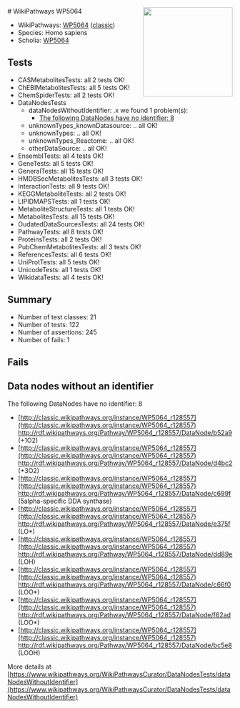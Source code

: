 <img style="float: right; width: 200px" src="https://upload.wikimedia.org/wikipedia/commons/thumb/8/83/Wplogo_with_text_500.png/640px-Wplogo_with_text_500.png" />
# WikiPathways WP5064

* WikiPathways: [WP5064](https://wikipathways.org/pathways/WP5064) ([classic](https://classic.wikipathways.org/instance/WP5064))
* Species: Homo sapiens
* Scholia: [WP5064](https://scholia.toolforge.org/wikipathways/WP5064)
## Tests
* CASMetabolitesTests: all 2 tests OK!
* ChEBIMetabolitesTests: all 5 tests OK!
* ChemSpiderTests: all 2 tests OK!
* DataNodesTests
    * dataNodesWithoutIdentifier: .x we found 1 problem(s):
        * [The following DataNodes have no identifier: 8](#d2d32fa7)
    * unknownTypes_knownDatasource: .. all OK!
    * unknownTypes: .. all OK!
    * unknownTypes_Reactome: .. all OK!
    * otherDataSource: .. all OK!
* EnsemblTests: all 4 tests OK!
* GeneTests: all 5 tests OK!
* GeneralTests: all 15 tests OK!
* HMDBSecMetabolitesTests: all 3 tests OK!
* InteractionTests: all 9 tests OK!
* KEGGMetaboliteTests: all 2 tests OK!
* LIPIDMAPSTests: all 1 tests OK!
* MetaboliteStructureTests: all 1 tests OK!
* MetabolitesTests: all 15 tests OK!
* OudatedDataSourcesTests: all 24 tests OK!
* PathwayTests: all 8 tests OK!
* ProteinsTests: all 2 tests OK!
* PubChemMetabolitesTests: all 3 tests OK!
* ReferencesTests: all 6 tests OK!
* UniProtTests: all 5 tests OK!
* UnicodeTests: all 1 tests OK!
* WikidataTests: all 4 tests OK!


## Summary

* Number of test classes: 21
* Number of tests: 122
* Number of assertions: 245
* Number of fails: 1

## Fails

<a name="d2d32fa7" />

## Data nodes without an identifier

The following DataNodes have no identifier: 8

* [http://classic.wikipathways.org/instance/WP5064_r128557](http://classic.wikipathways.org/instance/WP5064_r128557) http://rdf.wikipathways.org/Pathway/WP5064_r128557/DataNode/b52a9 (+1O2)
* [http://classic.wikipathways.org/instance/WP5064_r128557](http://classic.wikipathways.org/instance/WP5064_r128557) http://rdf.wikipathways.org/Pathway/WP5064_r128557/DataNode/d4bc2 (+3O2)
* [http://classic.wikipathways.org/instance/WP5064_r128557](http://classic.wikipathways.org/instance/WP5064_r128557) http://rdf.wikipathways.org/Pathway/WP5064_r128557/DataNode/c699f (5alpha-specific
DDA synthase)
* [http://classic.wikipathways.org/instance/WP5064_r128557](http://classic.wikipathways.org/instance/WP5064_r128557) http://rdf.wikipathways.org/Pathway/WP5064_r128557/DataNode/e375f (LO*)
* [http://classic.wikipathways.org/instance/WP5064_r128557](http://classic.wikipathways.org/instance/WP5064_r128557) http://rdf.wikipathways.org/Pathway/WP5064_r128557/DataNode/dd89e (LOH)
* [http://classic.wikipathways.org/instance/WP5064_r128557](http://classic.wikipathways.org/instance/WP5064_r128557) http://rdf.wikipathways.org/Pathway/WP5064_r128557/DataNode/c66f0 (LOO*)
* [http://classic.wikipathways.org/instance/WP5064_r128557](http://classic.wikipathways.org/instance/WP5064_r128557) http://rdf.wikipathways.org/Pathway/WP5064_r128557/DataNode/f62ad (LOO*)
* [http://classic.wikipathways.org/instance/WP5064_r128557](http://classic.wikipathways.org/instance/WP5064_r128557) http://rdf.wikipathways.org/Pathway/WP5064_r128557/DataNode/bc5e8 (LOOH)


More details at [https://www.wikipathways.org/WikiPathwaysCurator/DataNodesTests/dataNodesWithoutIdentifier](https://www.wikipathways.org/WikiPathwaysCurator/DataNodesTests/dataNodesWithoutIdentifier)

